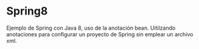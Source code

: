 # Spring8
Ejemplo de Spring con Java 8, uso de la anotación bean. Uitilzando anotaciones para configurar un proyecto de Spring sin emplear un archivo xml.

